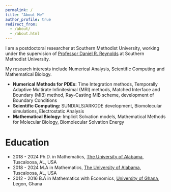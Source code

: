 ```yaml
---
permalink: /
title: "About Me"
author_profile: true
redirect_from: 
  - /about/
  - /about.html
---
```


I am a postdoctoral researcher at Southern Methodist University, working under the supervision of [Professor Daniel R. Reynolds](https://drreynolds.github.io) at Southern Methodist University.

My research interests include Numerical Analysis, Scientific Computing and Mathematical Biology.

* **Numerical Methods for PDEs:** Time Integration methods, Temporally Adaptive Multirate Infinitesimal (MRI) methods, Matched Interface and Boundary (MIB) method, Ray-Casting MIB scheme, development of Boundary Conditions
* **Scientific Computing:** SUNDIALS/ARKODE development, Biomolecular simulations, Electrostatic Analysis
* **Mathematical Biology:** Implicit Solvation models, Mathematical Methods for Molecular Biology, Biomolecular Solvation Energy

Education
======
* 2018 - 2024 Ph.D. in Mathematics, [The University of Alabama](https://www.ua.edu/), Tuscaloosa, AL, USA
* 2018 - 2024 M.A in Mathematics, [The University of Alabama](https://www.ua.edu/), Tuscaloosa, AL, USA
* 2012 - 2016 B.A in Mathematics with Economics, [University of Ghana](https://www.ug.edu.gh/), Legon, Ghana

